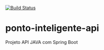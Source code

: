 [![Build Status](https://travis-ci.org/acbueno/ponto-inteligente-api.svg?branch=master)](https://travis-ci.org/acbueno/ponto-inteligente-api)
# ponto-inteligente-api
Projeto API JAVA com Spring Boot
